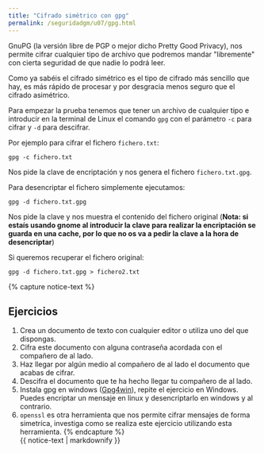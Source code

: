 ```yaml
---
title: "Cifrado simétrico con gpg"
permalink: /seguridadgm/u07/gpg.html
---
```


GnuPG (la versión libre de PGP o mejor dicho Pretty Good Privacy), nos permite cifrar cualquier tipo de archivo que podremos mandar "libremente" con cierta seguridad de que nadie lo podrá leer. 

Como ya sabéis el cifrado simétrico es el tipo de cifrado más sencillo que hay, es más rápido de procesar y por desgracia menos seguro que el cifrado asimétrico.

Para empezar la prueba tenemos que tener un archivo de cualquier tipo e introducir en la terminal de Linux el comando `gpg` con el parámetro `-c` para cifrar y `-d` para descifrar.

Por ejemplo para cifrar el fichero `fichero.txt`:

    gpg -c fichero.txt

Nos pide la clave de encriptación y nos genera el fichero `fichero.txt.gpg`.

Para desencriptar el fichero simplemente ejecutamos:

    gpg -d fichero.txt.gpg

Nos pide la clave y nos muestra el contenido del fichero original (**Nota: si estaís usando gnome al introducir la clave para realizar la encriptación se guarda en una cache, por lo que no os va a pedir la clave a la hora de desencriptar**)

Si queremos recuperar el fichero original:

    gpg -d fichero.txt.gpg > fichero2.txt

{% capture notice-text %}
## Ejercicios

1. Crea un documento de texto con cualquier editor o utiliza uno del que dispongas.
2. Cifra este documento con alguna contraseña acordada con el compañero de al lado.
3. Haz llegar por algún medio al compañero de al lado el documento que acabas de cifrar.
4. Descifra el documento que te ha hecho llegar tu compañero de al lado.
5. Instala gpg en windows ([Gpg4win](https://gnupg.org/download/)), repite el ejercicio en Windows. Puedes encriptar un mensaje en linux y desencriptarlo en windows y al contrario.
6. `openssl` es otra herramienta que nos permite cifrar mensajes de forma simetríca, investiga como se realiza este ejercicio utilizando esta herramienta.
{% endcapture %}<div class="notice--info">{{ notice-text | markdownify }}</div>
